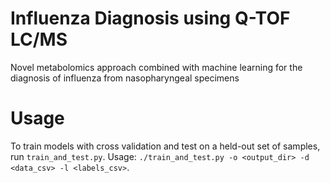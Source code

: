 # Influenza Diagnosis using Q-TOF LC/MS

Novel metabolomics approach combined with machine learning for the diagnosis of influenza from nasopharyngeal specimens

# Usage

To train models with cross validation and test on a held-out set of samples, run `train_and_test.py`. Usage: `./train_and_test.py -o <output_dir> -d <data_csv> -l <labels_csv>`.